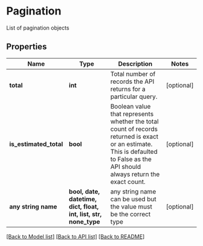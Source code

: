 # Pagination

List of pagination objects

## Properties
Name | Type | Description | Notes
------------ | ------------- | ------------- | -------------
**total** | **int** | Total number of records the API returns for a particular query. | [optional] 
**is_estimated_total** | **bool** | Boolean value that represents whether the total count of records returned is exact or an estimate. This is defaulted to False as the API should always return the exact count. | [optional] 
**any string name** | **bool, date, datetime, dict, float, int, list, str, none_type** | any string name can be used but the value must be the correct type | [optional]

[[Back to Model list]](../README.md#documentation-for-models) [[Back to API list]](../README.md#documentation-for-api-endpoints) [[Back to README]](../README.md)


